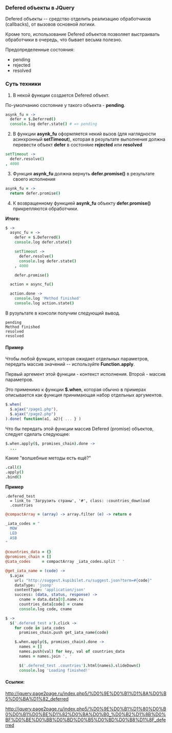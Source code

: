 ### Defered объекты в JQuery

Defered объекты -- средство отделить реализацию обработчиков (callbacks), от вызовов основной логики.

Кроме того, использование Defered объектов позволяет выстраивать обработчики в очередь, что бывает весьма полезно.

Предопределенные состояния:

- pending
- rejected
- resolved

### Суть техники

1) В некой функции создается Defered объект.

По-умолчанию состояние у такого объекта - **pending**.

```coffeescript
asynk_fu = ->
  defer = $.Deferred()
  console.log defer.state() # => pending
```

2) В функции **asynk_fu** оформляется некий вызов (для наглядности асинхронный **setTimeout**), которая в результате выполнения должна перевести объект **defer** в состоняие **rejected** или **resolved**

```coffeescript
setTimeout ->
  defer.resolve()
, 4000
```

3) Функция **asynk_fu** должна вернуть **defer.promise()** в результате своего исполнения

```coffeescript
asynk_fu = ->
  return defer.promise()
```

4) К возвращенному функцией **asynk_fu** объекту **defer.promise()** прикрепляются обработчики.

**Итого:**

```coffeescript
$ ->
  async_fu = ->
    defer = $.Deferred()
    console.log defer.state()

    setTimeout ->
      defer.resolve()
      console.log defer.state()
    , 4000

    defer.promise()

  action = async_fu()

  action.done ->
    console.log 'Method finished'
    console.log action.state()
```

В рузультате в консоли получим следующий вывод.

```
pending
Method finished
resolved
resolved
```

#### Пример

Чтобы любой функции, которая ожидает отдельных параметров, передать массив значений -- используйте **Function.apply**.

Первый аргемент этой функции - контекст исполнения. Второй - массив параметров.

Это применимо к функции **$.when**, которая обычно в примерах описывается как функция принимающая набор отдельных аргументов.

```javascript
$.when(
  $.ajax("/page1.php"),
  $.ajax("/page2.php")
).done( function(a1, a2){ ... } )
```

Что бы передать этой функции массив Defered (promise) объектов, следует сделать следующее:

```coffeescript
$.when.apply($, promises_chain).done ->
  ...
```

Какие "волшебные методы есть ещё?"

```coffeescript
.call()
.apply()
.bind()
```

**Пример**

```haml
.defered_test
  = link_to 'Загрузить страны', '#', class: :countries_download
  .countries
```

```coffeescript
@compactArray = (array) -> array.filter (e) -> return e

_iata_codes = "
  MOW
  LED
  ASB
"

@countries_data = {}
@promises_chain = []
@iata_codes     = compactArray _iata_codes.split ' '

@get_iata_name = (code) ->
  $.ajax
    url: "http://suggest.kupibilet.ru/suggest.json?term=#{code}"
    dataType: 'jsonp'
    contentType: 'application/json'
    success: (data, status, response) ->
      cname = data.data[0].name.ru
      countries_data[code] = cname
      console.log code, cname

$ ->
  $('.defered_test a').click ->
    for code in iata_codes
      promises_chain.push get_iata_name(code)

    $.when.apply($, promises_chain).done ->
      names = []
      names.push(val) for key, val of countries_data
      names = names.join ', '

      $('.defered_test .countries').html(names).slideDown()
      console.log 'Loading finished!'      
```

#### Ссылки:

http://jquery.page2page.ru/index.php5/%D0%9E%D0%B1%D1%8A%D0%B5%D0%BA%D1%82_deferred

http://jquery.page2page.ru/index.php5/%D0%9E%D0%B1%D1%80%D0%B0%D0%B1%D0%BE%D1%82%D0%BA%D0%B0_%D0%B2%D1%8B%D0%BF%D0%BE%D0%BB%D0%BD%D0%B5%D0%BD%D0%B8%D1%8F_deferred

